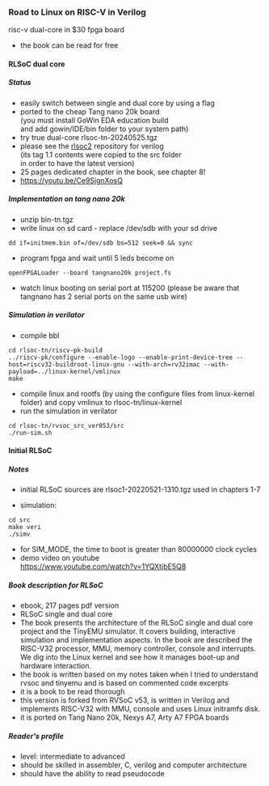 ### Road to Linux on RISC-V in Verilog
risc-v dual-core in $30 fpga board
* the book can be read for free

#### RLSoC dual core
##### Status
* easily switch between single and dual core by using a flag
* ported to the cheap Tang nano 20k board <br>
  (you must install GoWin EDA education build <br>
   and add gowin/IDE/bin folder to your system path)
* try true dual-core rlsoc-tn-20240525.tgz<br>
* please see the <a href="https://github.com/laurentiuduca/rlsoc2">rlsoc2</a> repository for verilog <br>
(its tag 1.1 contents were copied to the src folder <br>
in order to have the latest version)
* 25 pages dedicated chapter in the book, see chapter 8!
* https://youtu.be/Ce9SjgnXosQ 

##### Implementation on tang nano 20k
* unzip bin-tn.tgz
* write linux on sd card - replace /dev/sdb with your sd drive
```
dd if=initmem.bin of=/dev/sdb bs=512 seek=0 && sync
```
* program fpga and wait until 5 leds become on
```
openFPGALoader --board tangnano20k project.fs
```
* watch linux booting on serial port at 115200
(please be aware that tangnano has 2 serial ports on the same usb wire)

##### Simulation in verilator
* compile bbl
```
cd rlsoc-tn/riscv-pk-build
../riscv-pk/configure --enable-logo --enable-print-device-tree --host=riscv32-buildroot-linux-gnu --with-arch=rv32imac --with-payload=../linux-kernel/vmlinux
make
```
* compile linux and rootfs (by using the configure files from linux-kernel folder)
and copy vmlinux to rlsoc-tn/linux-kernel
* run the simulation in verilator
```
cd rlsoc-tn/rvsoc_src_ver053/src
./run-sim.sh
```

#### Initial RLSoC
##### Notes
* initial RLSoC sources are rlsoc1-20220521-1310.tgz used in chapters 1-7
<!--
* for Verilator 5, in src/Makefile must be appended -Wno-LATCH to VERIFLAGS:
```
VERIFLAGS += -Wno-WIDTH -Wno-CASEINCOMPLETE -Wno-COMBDLY -Wno-LATCH
```
-->
* simulation:
```
cd src
make veri
./simv
```
* for SIM_MODE, the time to boot is greater than 80000000 clock cycles
* demo video on youtube <br>
https://www.youtube.com/watch?v=1YQXtjbE5Q8


##### Book description for RLSoC
* ebook, 217 pages pdf version
* RLSoC single and dual core
* The book presents the architecture of the RLSoC single and dual core project and the TinyEMU simulator.
It covers building, interactive simulation and implementation aspects. 
In the book are described the RISC-V32 processor, MMU, memory controller, console and interrupts.
We dig into the Linux kernel and see how it manages boot-up and hardware interaction.
* the book is written based on my notes taken when I tried to understand rvsoc and tinyemu 
and is based on commented code excerpts
* it is a book to be read thorough
* this version is forked from RVSoC v53, is written in Verilog 
and implements RISC-V32 with MMU, console and uses Linux initramfs disk.
* it is ported on Tang Nano 20k, Nexys A7, Arty A7 FPGA boards

##### Reader's profile
* level: intermediate to advanced
* should be skilled in assembler, C, verilog and computer architecture
* should have the ability to read pseudocode

